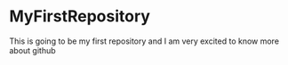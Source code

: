# MyFirstRepository
This is going to be my first repository and I am very excited to know more about github
